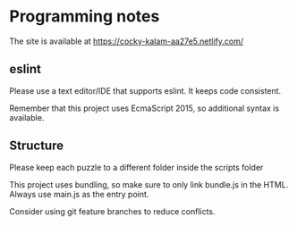# Programming notes
The site is available at https://cocky-kalam-aa27e5.netlify.com/

## eslint
Please use a text editor/IDE that supports eslint. It keeps code consistent.

Remember that this project uses EcmaScript 2015, so additional syntax is available.

## Structure
Please keep each puzzle to a different folder inside the scripts folder

This project uses bundling, so make sure to only link bundle.js in the HTML. Always use main.js as the entry point.

Consider using git feature branches to reduce conflicts.
